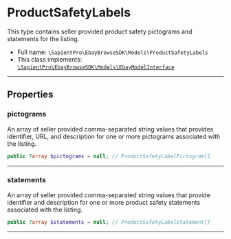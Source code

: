 # ProductSafetyLabels

This type contains seller provided product safety pictograms and statements for the listing.

* Full name: `\SapientPro\EbayBrowseSDK\Models\ProductSafetyLabels`
* This class implements:  
  [`\SapientPro\EbayBrowseSDK\Models\EbayModelInterface`](./EbayModelInterface.md)

---

## Properties

### pictograms

An array of seller provided comma-separated string values that provides identifier, URL, and description for one or more pictograms associated with the listing.

```php
public ?array $pictograms = null; // ProductSafetyLabelPictogram[]
```

---

### statements

An array of seller provided comma-separated string values that provide identifier and description for one or more product safety statements associated with the listing.

```php
public ?array $statements = null; // ProductSafetyLabelStatement[]
```

---
